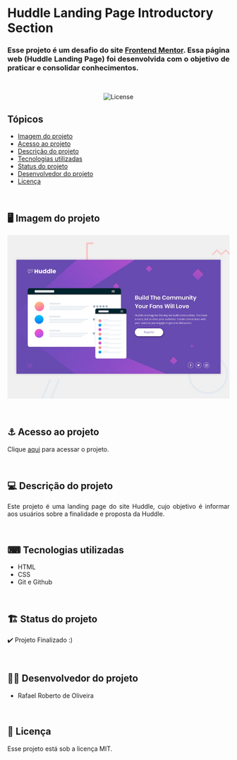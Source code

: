 # Huddle Landing Page Introductory Section

<h3 align="justify">Esse projeto é um desafio do site <a href="https://www.frontendmentor.io/">Frontend Mentor</a>. Essa página web (Huddle Landing Page) foi desenvolvida com o objetivo de praticar e consolidar conhecimentos.</h3>

<br>

<p align="center">
  <img alt="License" src="https://img.shields.io/static/v1?label=license&message=MIT&color=49AA26&labelColor=000000">
</p>

## Tópicos
- [Imagem do projeto](#img)
- [Acesso ao projeto](#acesso)
- [Descrição do projeto](#desc)
- [Tecnologias utilizadas](#tec)
- [Status do projeto](#status)
- [Desenvolvedor do projeto](#devs)
- [Licença](#license)

<br>

<h2 id="img">🖥 Imagem do projeto</h2>
<p align="center">
  <img src=".github/preview.jpg" alt="interface Huddle">
</p>

<br>

<h2 id="acesso">⚓ Acesso ao projeto</h2>

Clique [aqui](https://fel1324.github.io/Huddle-Landing-Page-Introductory-Section/) para acessar o projeto.

<br>

<h2 id="desc">💻 Descrição do projeto</h2>

<p align="justify">
    Este projeto é uma landing page do site Huddle, cujo objetivo é informar aos usuários sobre a finalidade e proposta da Huddle.
</p>

<br>

<h2 id="tec">⌨ Tecnologias utilizadas</h2>

* HTML 
* CSS
* Git e Github

<br>

<h2 id="status">🏗️ Status do projeto</h2>

✔️ Projeto Finalizado :)

<br>

<h2 id="devs">👨‍💻 Desenvolvedor do projeto</h2>

* Rafael Roberto de Oliveira

<br>

<h2 id="license">📝 Licença</h2>

Esse projeto está sob a licença MIT.
